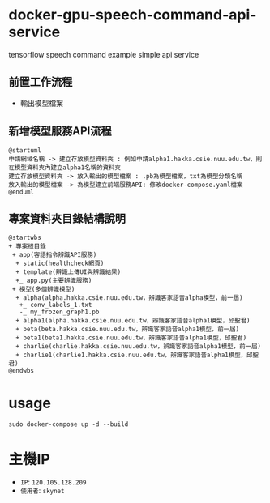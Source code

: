 # docker-gpu-speech-command-api-service
tensorflow speech command example simple api service 

## 前置工作流程
* 輸出模型檔案

## 新增模型服務API流程
```plantuml
@startuml
申請網域名稱 -> 建立存放模型資料夾 : 例如申請alpha1.hakka.csie.nuu.edu.tw，則在模型資料夾內建立alpha1名稱的資料夾
建立存放模型資料夾 -> 放入輸出的模型檔案 : .pb為模型檔案，txt為模型分類名稱
放入輸出的模型檔案 -> 為模型建立前端服務API: 修改docker-compose.yaml檔案
@enduml
```
## 專案資料夾目錄結構說明
```plantuml
@startwbs
+ 專案根目錄
 + app(客語指令辨識API服務)
  + static(healthcheck網頁)
  + template(辨識上傳UI與辨識結果)
  +_ app.py(主要辨識服務)
 + 模型(多個辨識模型)
  + alpha(alpha.hakka.csie.nuu.edu.tw，辨識客家語音alpha模型，前一屆)
   +_ conv_labels_1.txt
   -_ my_frozen_graph1.pb
  + alpha1(alpha.hakka.csie.nuu.edu.tw，辨識客家語音alpha1模型，邱聖君)
  + beta(beta.hakka.csie.nuu.edu.tw，辨識客家語音alpha1模型，前一屆)
  + beta1(beta1.hakka.csie.nuu.edu.tw，辨識客家語音alpha1模型，邱聖君)
  + charlie(charlie.hakka.csie.nuu.edu.tw，辨識客家語音alpha1模型，前一屆)
  + charlie1(charlie1.hakka.csie.nuu.edu.tw，辨識客家語音alpha1模型，邱聖君)
@endwbs
```

# usage 
`sudo docker-compose up -d --build`

# 主機IP
* `IP`: `120.105.128.209`
* `使用者`: `skynet`
